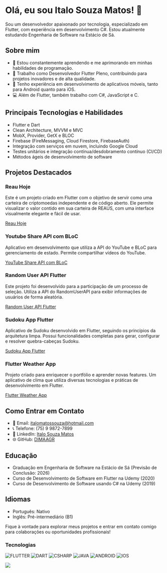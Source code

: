 # Olá, eu sou Italo Souza Matos! 👋

Sou um desenvolvedor apaixonado por tecnologia, especializado em Flutter, com experiência em desenvolvimento C#. Estou atualmente estudando Engenharia de Software na Estácio de Sá.

## Sobre mim
- 🌱 Estou constantemente aprendendo e me aprimorando em minhas habilidades de programação.
- 💼 Trabalho como Desenvolvedor Flutter Pleno, contribuindo para projetos inovadores e de alta qualidade.
- 🚀 Tenho experiência em desenvolvimento de aplicativos móveis, tanto para Android quanto para iOS.
- 💻 Além de Flutter, também trabalho com C#, JavaScript e C.

## Principais Tecnologias e Habilidades
- Flutter e Dart
- Clean Architecture, MVVM e MVC
- MobX, Provider, GetX e BLOC
- Firebase (FireMessaging, Cloud Firestore, FirebaseAuth)
- Integração com serviços em nuvem, incluindo Google Cloud
- Testes unitários e integração contínua/desdobramento contínuo (CI/CD)
- Métodos ágeis de desenvolvimento de software

## Projetos Destacados
### Reau Hoje
Este é um projeto criado em Flutter com o objetivo de servir como uma carteira de criptomoedas independente e de código aberto. Ele permite visualizar o valor contido em sua carteira de REAUS, com uma interface visualmente elegante e fácil de usar.

[Reau Hoje](https://github.com/DIMAAGR/Reau_Hoje)

### Youtube Share API com BLoC
Aplicativo em desenvolvimento que utiliza a API do YouTube e BLoC para gerenciamento de estado. Permite compartilhar vídeos do YouTube.

[YouTube Share API com BLoC](https://github.com/DIMAAGR/youtube_share_api_com_bloc/tree/master)

### Random User API Flutter
Este projeto foi desenvolvido para a participação de um processo de seleção. Utiliza a API do RandomUserAPI para exibir informações de usuários de forma aleatória.

[Random User API Flutter](https://github.com/DIMAAGR/random_user_api_flutter)

### Sudoku App Flutter
Aplicativo de Sudoku desenvolvido em Flutter, seguindo os princípios da arquitetura limpa. Possui funcionalidades completas para gerar, configurar e resolver quebra-cabeças Sudoku.

[Sudoku App Flutter](https://github.com/DIMAAGR/sudoku_app_flutter)

### Flutter Weather App
Projeto criado para enriquecer o portfólio e aprender novas features. Um aplicativo de clima que utiliza diversas tecnologias e práticas de desenvolvimento em Flutter.

[Flutter Weather App](https://github.com/DIMAAGR/flutter_weater_app)

## Como Entrar em Contato
- 📧 Email: italomatossouza@hotmail.com
- 📞 Telefone: (75) 9 9872-7899
- 💼 LinkedIn: [Italo Souza Matos](https://www.linkedin.com/in/italo-matos-969aa4181/)
- 🌐 GitHub: [DIMAAGR](https://github.com/DIMAAGR)

## Educação
- Graduação em Engenharia de Software na Estácio de Sá (Previsão de Conclusão: 2026)
- Curso de Desenvolvimento de Software em Flutter na Udemy (2020)
- Curso de Desenvolvimento de Software usando C# na Udemy (2019)

## Idiomas
- Português: Nativo
- Inglês: Pré-intermediário (B1)

Fique à vontade para explorar meus projetos e entrar em contato comigo para colaborações ou oportunidades profissionais!

### Tecnologias
![FLUTTER](https://img.shields.io/badge/Flutter-02569B?style=for-the-badge&logo=flutter&logoColor=white)
![DART](https://img.shields.io/badge/Dart-0175C2?style=for-the-badge&logo=dart&logoColor=white)
![CSHARP](https://img.shields.io/badge/C%23-239120?style=for-the-badge&logo=c-sharp&logoColor=white)
![JAVA](https://img.shields.io/badge/Java-ED8B00?style=for-the-badge&logo=openjdk&logoColor=white)
![ANDROID](https://img.shields.io/badge/Android-3DDC84?style=for-the-badge&logo=android&logoColor=white)
![IOS](https://img.shields.io/badge/iOS-000000?style=for-the-badge&logo=ios&logoColor=white)
  
<html>
  <body>
    <div>
      <a href="https://github.com/DIMAAGR">
      <img align="center" src="https://github-readme-stats.vercel.app/api?username=DIMAAGR&show_icons=true&theme=onedark" />
    </a>
  </div>
  </body>
    </html>
